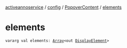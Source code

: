 [activeannoservice](../../index.md) / [config](../index.md) / [PopoverContent](index.md) / [elements](./elements.md)

# elements

`vararg val elements: `[`Array`](https://kotlinlang.org/api/latest/jvm/stdlib/kotlin/-array/index.html)`<out `[`DisplayElement`](../-display-element.md)`>`